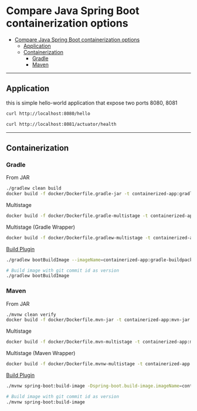 # Compare Java Spring Boot containerization options

<!-- TOC -->
* [Compare Java Spring Boot containerization options](#compare-java-spring-boot-containerization-options)
  * [Application](#application)
  * [Containerization](#containerization)
    * [Gradle](#gradle)
    * [Maven](#maven)
<!-- TOC -->


---
## Application
this is simple hello-world application that expose two ports 8080, 8081

```bash
curl http://localhost:8080/hello
```
```bash
curl http://localhost:8081/actuator/health
```

---
## Containerization

### Gradle
From JAR
```bash
./gradlew clean build
docker build -f docker/Dockerfile.gradle-jar -t containerized-app:gradle-jar .
```
Multistage
```bash
docker build -f docker/Dockerfile.gradle-multistage -t containerized-app:gradle-multistage .
```
Multistage (Gradle Wrapper)
```bash
docker build -f docker/Dockerfile.gradlew-multistage -t containerized-app:gradlew-multistage .
```
[Build Plugin](https://docs.spring.io/spring-boot/docs/current/gradle-plugin/reference/htmlsingle/#build-image.examples)
```bash
./gradlew bootBuildImage --imageName=containerized-app:gradle-buildpack
```
```bash
# Build image with git commit id as version
./gradlew bootBuildImage
```

### Maven
From JAR
```bash
./mvnw clean verify
docker build -f docker/Dockerfile.mvn-jar -t containerized-app:mvn-jar .
```
Multistage
```bash
docker build -f docker/Dockerfile.mvn-multistage -t containerized-app:mvn-multistage .
```
Multistage (Maven Wrapper)
```bash
docker build -f docker/Dockerfile.mvnw-multistage -t containerized-app:mvnw-multistage .
```
[Build Plugin](https://docs.spring.io/spring-boot/docs/current/maven-plugin/reference/htmlsingle/#build-image.examples)
```bash
./mvnw spring-boot:build-image -Dspring-boot.build-image.imageName=containerized-app:mvn-buildpack
```
```bash
# Build image with git commit id as version
./mvnw spring-boot:build-image
```
